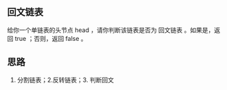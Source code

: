 ## 回文链表
给你一个单链表的头节点 head ，请你判断该链表是否为
回文链表
。如果是，返回 true ；否则，返回 false 。

## 思路
1. 分割链表；2.反转链表；3. 判断回文
